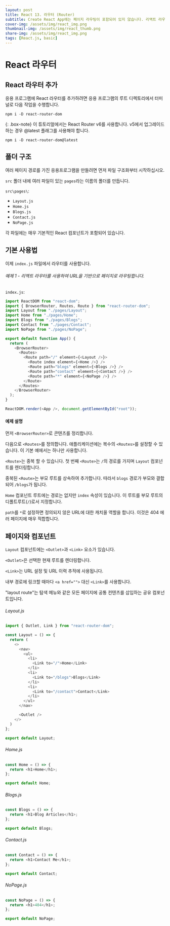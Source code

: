 ```yaml
---
layout: post
title: React 13. 라우터 (Router)
subtitle: Create React App에는 페이지 라우팅이 포함되어 있지 않습니다. 리액트 라우터는 가장 일반적인 솔루션입니다.
cover-img: /assets/img/react_img.png
thumbnail-img: /assets/img/react_thumb.png
share-img: /assets/img/react_img.png
tags: [React.js, basic]
---
```


# React 라우터

## React 라우터 추가

응용 프로그램에 React 라우터를 추가하려면 응용 프로그램의 루트 디렉토리에서 터미널로 다음 작업을 수행합니다.

```
npm i -D react-router-dom
```

{: .box-note}
이 튜토리얼에서는 React Router v6를 사용합니다. v5에서 업그레이드하는 경우 @latest 플래그를 사용해야 합니다.

```
npm i -D react-router-dom@latest
```

## 폴더 구조

여러 페이지 경로를 가진 응용프로그램을 만들려면 먼저 파일 구조화부터 시작하십시오.

```src``` 폴더 내에 여러 파일이 있는 ```pages```라는 이름의 폴더를 만듭니다.

```src\pages\```:
+ ```Layout.js```
+ ```Home.js```
+ ```Blogs.js```
+ ```Contact.js```
+ ```NoPage.js```

각 파일에는 매우 기본적인 React 컴포넌트가 포함되어 있습니다.

## 기본 사용법

이제 ```index.js``` 파일에서 라우터를 사용합니다.

###### 예제 1 - 리액트 라우터를 사용하여 URL을 기반으로 페이지로 라우팅합니다.

```index.js```:

```javascript
import ReactDOM from "react-dom";
import { BrowserRouter, Routes, Route } from "react-router-dom";
import Layout from "./pages/Layout";
import Home from "./pages/Home";
import Blogs from "./pages/Blogs";
import Contact from "./pages/Contact";
import NoPage from "./pages/NoPage";

export default function App() {
  return (
    <BrowserRouter>
      <Routes>
        <Route path="/" element={<Layout />}>
          <Route index element={<Home />} />
          <Route path="blogs" element={<Blogs />} />
          <Route path="contact" element={<Contact />} />
          <Route path="*" element={<NoPage />} />
        </Route>
      </Routes>
    </BrowserRouter>
  );
}

ReactDOM.render(<App />, document.getElementById("root"));
```

#### 예제 설명

먼저 ```<BrowserRouter>```로 콘텐츠를 정리합니다.

다음으로 ```<Routes>```를 정의합니다. 애플리케이션에는 복수의 ```<Routes>```를 설정할 수 있습니다. 이 기본 예에서는 하나만 사용합니다.

```<Route>```는 중복 할 수 있습니다. 첫 번째 ```<Route>```는 ```/```의 경로를 가지며 ```Layout``` 컴포넌트를 렌더링합니다.

중복된 ```<Route>```는 부모 루트를 상속하여 추가합니다. 따라서 ```blogs``` 경로가 부모와 결합되어 ```/blogs```가 됩니다.

```Home``` 컴포넌트 루트에는 경로는 없지만 ```index``` 속성이 있습니다. 이 루트를 부모 루트의 디폴트루트(```/```)로서 지정합니다.

```path```를 ```*```로 설정하면 정의되지 않은 URL에 대한 캐치올 역할을 합니다. 이것은 404 에러 페이지에 매우 적합합니다.

## 페이지와 컴포넌트

```Layout``` 컴포넌트에는 ```<Outlet>```과 ```<Link>``` 요소가 있습니다.

```<Outlet>```은 선택한 현재 루트를 렌더링합니다.

```<Link>```는 URL 설정 및 URL 이력 추적에 사용됩니다.

내부 경로에 링크할 때마다 ```<a href="">``` 대신 ```<Link>```를 사용합니다.

"layout route"는 탐색 메뉴와 같은 모든 페이지에 공통 컨텐츠를 삽입하는 공유 컴포넌트입니다.

###### Layout.js

```javascript
import { Outlet, Link } from "react-router-dom";

const Layout = () => {
  return (
    <>
      <nav>
        <ul>
          <li>
            <Link to="/">Home</Link>
          </li>
          <li>
            <Link to="/blogs">Blogs</Link>
          </li>
          <li>
            <Link to="/contact">Contact</Link>
          </li>
        </ul>
      </nav>

      <Outlet />
    </>
  )
};

export default Layout;
```

###### Home.js

```javascript
const Home = () => {
  return <h1>Home</h1>;
};

export default Home;
```

###### Blogs.js

```javascript
const Blogs = () => {
  return <h1>Blog Articles</h1>;
};

export default Blogs;
```

###### Contact.js

```javascript
const Contact = () => {
  return <h1>Contact Me</h1>;
};

export default Contact;
```

###### NoPage.js

```javascript
const NoPage = () => {
  return <h1>404</h1>;
};

export default NoPage;
```
